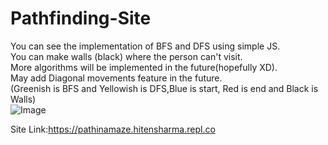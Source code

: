 # Pathfinding-Site

You can see the implementation of BFS and DFS using simple JS.<br/>
You can make walls (black) where the person can't visit.<br/>
More algorithms will be implemented in the future(hopefully XD).<br/>
May add Diagonal movements feature in the future.<br/>
(Greenish is BFS and Yellowish is DFS,Blue is start, Red is end and Black is Walls)<br/>
![Image](https://i.imgur.com/fsqcg8U.png)

Site Link:https://pathinamaze.hitensharma.repl.co
